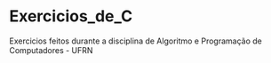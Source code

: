 # Exercicios_de_C
 Exercicios feitos durante a disciplina de Algoritmo e Programação de Computadores  - UFRN
